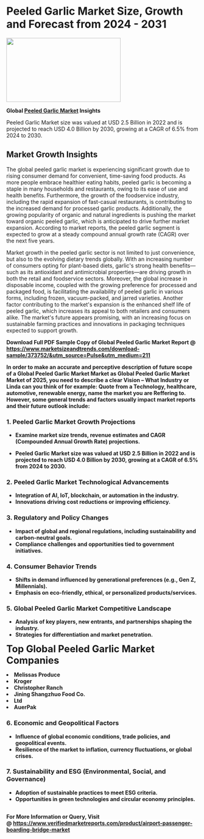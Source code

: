 <H1>Peeled Garlic Market Size, Growth and Forecast from 2024 - 2031</H1><img class="aligncenter size-medium wp-image-584254" src="https://thirdeyenews.in/wp-content/uploads/2024/09/Global-Market-Research-300x168.jpeg" alt="" width="300" height="168" /><p><strong>Global&nbsp;<a href="https://www.marketsizeandtrends.com/download-sample/373752/&amp;utm_source=Pulse&amp;utm_medium=211">Peeled Garlic Market</a> Insights</strong></p><p>Peeled Garlic Market size was valued at USD 2.5 Billion in 2022 and is projected to reach USD 4.0 Billion by 2030, growing at a CAGR of 6.5% from 2024 to 2030.</p><p><!DOCTYPE html> <html lang="en"> <head> <meta charset="UTF-8"> <meta name="viewport" content="width=device-width, initial-scale=1.0"> <title>Peeled Garlic Market Growth Insights</title> </head> <body> <h2>Market Growth Insights</h2> <p>The global peeled garlic market is experiencing significant growth due to rising consumer demand for convenient, time-saving food products. As more people embrace healthier eating habits, peeled garlic is becoming a staple in many households and restaurants, owing to its ease of use and health benefits. Furthermore, the growth of the foodservice industry, including the rapid expansion of fast-casual restaurants, is contributing to the increased demand for processed garlic products. Additionally, the growing popularity of organic and natural ingredients is pushing the market toward organic peeled garlic, which is anticipated to drive further market expansion. According to market reports, the peeled garlic segment is expected to grow at a steady compound annual growth rate (CAGR) over the next five years.</p> <p><strong></strong></p> <p>Market growth in the peeled garlic sector is not limited to just convenience, but also to the evolving dietary trends globally. With an increasing number of consumers opting for plant-based diets, garlic's strong health benefits—such as its antioxidant and antimicrobial properties—are driving growth in both the retail and foodservice sectors. Moreover, the global increase in disposable income, coupled with the growing preference for processed and packaged food, is facilitating the availability of peeled garlic in various forms, including frozen, vacuum-packed, and jarred varieties. Another factor contributing to the market's expansion is the enhanced shelf life of peeled garlic, which increases its appeal to both retailers and consumers alike. The market's future appears promising, with an increasing focus on sustainable farming practices and innovations in packaging techniques expected to support growth.</p> <p><strong></p><p><span class=""><strong>Download Full PDF Sample Copy of Global Peeled Garlic Market Report</strong> @ <a href="https://www.marketsizeandtrends.com/download-sample/373752/&amp;utm_source=Pulse&amp;utm_medium=211" target="_blank">https://www.marketsizeandtrends.com/download-sample/373752/&amp;utm_source=Pulse&amp;utm_medium=211</a></span></p><p>In order to make an accurate and perceptive description of future scope of a Global&nbsp;Peeled Garlic Market Market as Global&nbsp;Peeled Garlic Market Market of 2025, you need to describe a clear Vision &ndash; What Industry or Linda can you think of for example: Quote from a Technology, healthcare, automotive, renewable energy, name the market you are Reffering to. However, some general trends and factors usually impact market reports and their future outlook include:</p><h3>1.&nbsp;<strong>Peeled Garlic Market Growth Projections</strong></h3><ul><li>Examine market size trends, revenue estimates and CAGR (Compounded Annual Growth Rate) projections.</li><li><p>Peeled Garlic Market size was valued at USD 2.5 Billion in 2022 and is projected to reach USD 4.0 Billion by 2030, growing at a CAGR of 6.5% from 2024 to 2030.</p></li></ul><h3>2.&nbsp;<strong>Peeled Garlic Market Technological Advancements</strong></h3><ul><li>Integration of AI, IoT, blockchain, or automation in the industry.</li><li>Innovations driving cost reductions or improving efficiency.</li></ul><h3>3.&nbsp;<strong>Regulatory and Policy Changes</strong></h3><ul><li>Impact of global and regional regulations, including sustainability and carbon-neutral goals.</li><li>Compliance challenges and opportunities tied to government initiatives.</li></ul><h3>4.&nbsp;<strong>Consumer Behavior Trends</strong></h3><ul><li>Shifts in demand influenced by generational preferences (e.g., Gen Z, Millennials).</li><li>Emphasis on eco-friendly, ethical, or personalized products/services.</li></ul><h3>5.&nbsp;<strong>Global Peeled Garlic Market Competitive Landscape</strong></h3><ul><li>Analysis of key players, new entrants, and partnerships shaping the industry.</li><li>Strategies for differentiation and market penetration.</li></ul><p data-pm-slice="1 1 []"><span style="color: inherit; font-family: inherit; font-size: 25px;">Top Global Peeled Garlic Market Companies</span></p><div class="" data-test-id=""><p><li>Melissas Produce</li><li> Kroger</li><li> Christopher Ranch</li><li> Jining Shangzhuo Food Co.</li><li> Ltd</li><li> AuerPak</li></p></div><h3>6.&nbsp;<strong>Economic and Geopolitical Factors</strong></h3><ul><li>Influence of global economic conditions, trade policies, and geopolitical events.</li><li>Resilience of the market to inflation, currency fluctuations, or global crises.</li></ul><h3>7.&nbsp;<strong>Sustainability and ESG (Environmental, Social, and Governance)</strong></h3><ul><li>Adoption of sustainable practices to meet ESG criteria.</li><li>Opportunities in green technologies and circular economy principles.</li></ul><h2><strong style="font-size: 14px;">For More Information or Query, Visit @&nbsp;</strong><a style="background-color: #ffffff; font-size: 14px;" href="https://www.marketsizeandtrends.com/report/peeled-garlic-market/" target="_blank">https://www.verifiedmarketreports.com/product/airport-passenger-boarding-bridge-market</a></h2>

